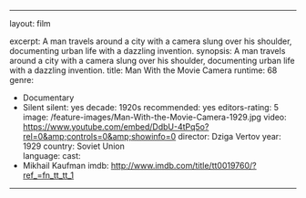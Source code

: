 ---

layout: film

excerpt: A man travels around a city with a camera slung over his shoulder, documenting urban life with a dazzling invention.
synopsis: A man travels around a city with a camera slung over his shoulder, documenting urban life with a dazzling invention.
title: Man With the Movie Camera
runtime: 68
genre:
- Documentary
- Silent
silent: yes
decade: 1920s
recommended: yes
editors-rating: 5
image:  /feature-images/Man-With-the-Movie-Camera-1929.jpg
video: https://www.youtube.com/embed/DdbU-4tPq5o?rel=0&amp;controls=0&amp;showinfo=0
director: Dziga Vertov
year: 1929
country: Soviet Union  
language: 
cast:
- Mikhail Kaufman 
imdb: http://www.imdb.com/title/tt0019760/?ref_=fn_tt_tt_1

--- 